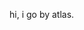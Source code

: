hi, i go by atlas.


<!---
sweetreprise/sweetreprise is a ✨ special ✨ repository because its `README.md` (this file) appears on your GitHub profile.
You can click the Preview link to take a look at your changes.
--->
